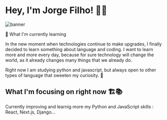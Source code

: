 # Hey, I'm Jorge Filho! :wave::purple_heart: 
<img src="https://user-images.githubusercontent.com/83745669/117478811-fe545800-af35-11eb-92d5-8febd6ce72ed.png" alt="banner">

🌱 What I'm currently learning

In the new moment when technologies continue to make upgrades, I finally decided to learn something about language and coding. I want to learn more and more every day, because for sure technology will change the world, as it already changes many things that we already do.

Right now I am studying python and javascript, but always open to other types of language that sweeten my curiosity. :brain:

## What I'm focusing on right now :building_construction::books:

Currently improving and learnig more my Python and JavaScript skills : React, Next.js, Django...
